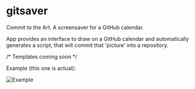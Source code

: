 # gitsaver
Commit to the Art. A screensaver for a GitHub calendar.

App provides an interface to draw on a GitHub calendar and automatically generates a script, that will commit that 'picture' into a repository.

/* Templates coming soon */

Example (this one is actual): 


![Example](https://i.ibb.co/hyTvdy7/Webp-net-resizeimage-11.jpg)